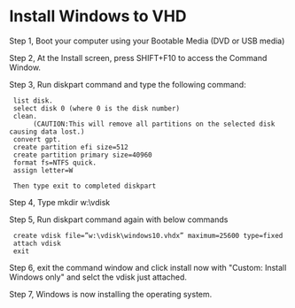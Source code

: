 # Install Windows to VHD

Step 1, Boot your computer using your Bootable Media (DVD or USB media)

Step 2, At the Install screen, press SHIFT+F10 to access the Command Window.

Step 3, Run diskpart command and type the following command: 

     list disk.
     select disk 0 (where 0 is the disk number)
     clean.
          (CAUTION:This will remove all partitions on the selected disk causing data lost.)
     convert gpt.
     create partition efi size=512
     create partition primary size=40960
     format fs=NTFS quick.
     assign letter=W
     
     Then type exit to completed diskpart

Step 4, Type mkdir w:\vdisk

Step 5, Run diskpart command again with below commands

     create vdisk file=”w:\vdisk\windows10.vhdx” maximum=25600 type=fixed
     attach vdisk
     exit

Step 6, exit the command window and click install now with "Custom: Install Windows only" and selct the vdisk just attached.

Step 7, Windows is now installing the operating system.
